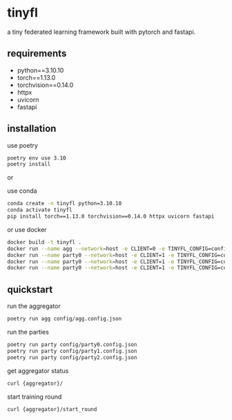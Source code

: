 # tinyfl

a tiny federated learning framework built with pytorch and fastapi.

## requirements

- python==3.10.10
- torch==1.13.0
- torchvision==0.14.0
- httpx
- uvicorn
- fastapi

## installation

use poetry

```sh
poetry env use 3.10
poetry install
```

or

use conda

```sh
conda create -n tinyfl python=3.10.10
conda activate tinyfl
pip install torch==1.13.0 torchvision==0.14.0 httpx uvicorn fastapi
```
or use docker 
```sh
docker build -t tinyfl .
docker run --name agg --network=host -e CLIENT=0 -e TINYFL_CONFIG=configs/agg.config.json tinyfl:latest
docker run --name party0 --network=host -e CLIENT=1 -e TINYFL_CONFIG=configs/party0.config.json tinyfl:latest
docker run --name party0 --network=host -e CLIENT=1 -e TINYFL_CONFIG=configs/party1.config.json tinyfl:latest
docker run --name party0 --network=host -e CLIENT=1 -e TINYFL_CONFIG=configs/party2.config.json tinyfl:latest
```


## quickstart

run the aggregator

```sh
poetry run agg config/agg.config.json
```

run the parties

```sh
poetry run party config/party0.config.json
poetry run party config/party1.config.json
poetry run party config/party2.config.json
```

get aggregator status

```sh
curl {aggregator}/
```

start training round

```sh
curl {aggregator}/start_round
```
